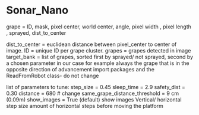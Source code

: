 # Sonar_Nano

grape = ID, mask, pixel center, world center, angle, pixel width
, pixel length , sprayed, dist_to_center

dist_to_center = euclidean distance between pixel_center to center of image.
ID = unique ID per grape cluster.
grapes = grapes detected in image
target_bank = list of grapes, sorted first by sprayed/ not sprayed, second by a chosen parameter
in our case for example always the grape that is in the opposite direction of advancement
import packages and the ReadFromRobot class- do not change

list of parameters to tune:
    step_size = 0.45
    sleep_time = 2.9
    safety_dist = 0.30
    distance = 680 # change
    same_grape_distance_threshold = 9 cm (0.09m)
    show_images = True (default) show images
    Vertical/ horizontal step size
    amount of horizontal steps before moving the platform
